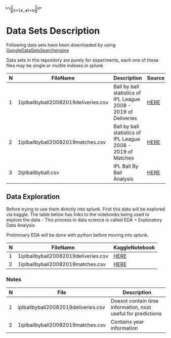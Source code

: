 ̿' ̿'\̵͇̿̿\з=(◕_◕)=ε/̵͇̿̿/'̿'̿ ̿

# Data Sets Description

Following data sets have been downloaded by using [GoogleDataSetsSearchengine](https://datasetsearch.research.google.com/)

Data sets in this repository are purely for experiments, each one of these files may be single or multile indexes in splunk

N | FileName | Description | Source
--- | --- | --- | ---
1 | 1iplballbyball20082019deliveries.csv | Ball by ball statistics of IPL League 2008 - 2019 of Deliveries | [HERE](https://www.kaggle.com/nowke9/ipldata) 
2 | 1iplballbyball20082019matches.csv | Ball by ball statistics of IPL League 2008 - 2019 of Matches | [HERE](https://www.kaggle.com/nowke9/ipldata)
3 | 2iplballbyball.csv | IPL Ball By Ball Analysis | [HERE](https://www.kaggle.com/littleraj30/indian-premier-league-2019-ball-by-ball)


## Data Exploration 

Before trying to use them directly into splunk. First this data will be explored via kaggle. The table below 
has links to the notebooks being used to explore the data - This process in data science is called 
EDA = Exploratory Data Analysis  

Preliminary EDA will be done with python before moving into splunk. 

N | FileName | KaggleNotebook
--- | --- | ---
1 | 1iplballbyball20082019deliveries.csv | [HERE](https://www.kaggle.com/stekdz/ipltest1) 
2 | 1iplballbyball20082019matches.csv |  [HERE](https://www.kaggle.com/stekdz/ipltest1) 

### Notes

N | File | Description
--- | --- | ---
1 | iplballbyball20082019deliveries.csv | Doesnt contain time information, nost useful for predictions  
2 | 1iplballbyball20082019matches.csv  | Contains year information
